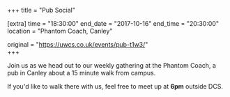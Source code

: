 +++
title = "Pub Social"

[extra]
time = "18:30:00"
end_date = "2017-10-16"
end_time = "20:30:00"
location = "Phantom Coach, Canley"

original = "https://uwcs.co.uk/events/pub-t1w3/"    
+++

Join us as we head out to our weekly gathering at the Phantom Coach, a pub in Canley about a 15 minute walk from campus.

  

If you'd like to walk there with us, feel free to meet up at **6pm** outside DCS.

